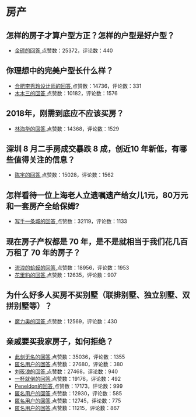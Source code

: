 #  房产 
## 怎样的房子才算户型方正？怎样的户型是好户型？
- [金硕的回答](https://www.zhihu.com/question/19669880/answer/23124062),点赞数：25372，评论数：440
## 你理想中的完美户型长什么样？
- [合肥李秀玲设计师的回答](https://www.zhihu.com/question/277577266/answer/481068603),点赞数：14736，评论数：331
- [木木三的回答](https://www.zhihu.com/question/277577266/answer/485997837),点赞数：10182，评论数：1576
## 2018年，刚需到底应不应该买房？
- [林海华的回答](https://www.zhihu.com/question/264882947/answer/289570061),点赞数：14368，评论数：1529
## 深圳 8 月二手房成交暴跌 8 成，创近10 年新低，有哪些值得关注的信息？
- [陈宇的回答](https://www.zhihu.com/question/484707070/answer/2107131899),点赞数：15028，评论数：1562
## 怎样看待一位上海老人立遗嘱遗产给女儿1元，80万元和一套房产全给保姆?
- [写手一条城的回答](https://www.zhihu.com/question/343036488/answer/831523580),点赞数：32119，评论数：1133
## 现在房子产权都是 70 年，是不是就相当于我们花几百万租了 70 年的房子？
- [流浪的蛤蟆的回答](https://www.zhihu.com/question/292725148/answer/-1919716633),点赞数：18956，评论数：1953
- [花里豹的回答](https://www.zhihu.com/question/292725148/answer/-1932556489),点赞数：12635，评论数：907
## 为什么好多人买房不买别墅（联排别墅、独立别墅、双拼别墅等）？
- [魔力奥的回答](https://www.zhihu.com/question/354079189/answer/978015115),点赞数：12569，评论数：430
## 亲戚要买我家房子，如何拒绝？
- [此剑无名的回答](https://www.zhihu.com/question/293720958/answer/737463264),点赞数：35036，评论数：1355
- [匿名用户的回答](https://www.zhihu.com/question/293720958/answer/626600346),点赞数：27680，评论数：380
- [刘筱浪的回答](https://www.zhihu.com/question/293720958/answer/725308607),点赞数：27468，评论数：940
- [一杯就倒的回答](https://www.zhihu.com/question/293720958/answer/533048593),点赞数：19176，评论数：492
- [Peneldon的回答](https://www.zhihu.com/question/293720958/answer/741816145),点赞数：17173，评论数：999
- [匿名用户的回答](https://www.zhihu.com/question/293720958/answer/580928995),点赞数：12930，评论数：585
- [匿名用户的回答](https://www.zhihu.com/question/293720958/answer/572355634),点赞数：12745，评论数：775
- [匿名用户的回答](https://www.zhihu.com/question/293720958/answer/491665396),点赞数：11215，评论数：867
